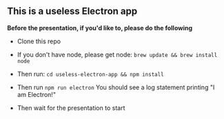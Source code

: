 ## This is a useless Electron app

**Before the presentation, if you'd like to, please do the following**

- Clone this repo

- If you don't have node, please get node:
  `brew update && brew install node`

- Then run:
  `cd useless-electron-app && npm install`

- Then run
  `npm run electron`
  You should see a log statement printing "I am Electron!"

- Then wait for the presentation to start
